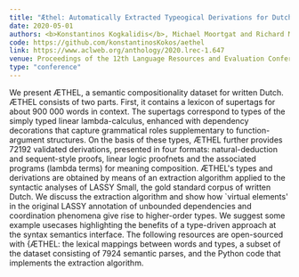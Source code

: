 ```yaml
---
title: "Æthel: Automatically Extracted Typeogical Derivations for Dutch"
date: 2020-05-01
authors: <b>Konstantinos Kogkalidis</b>, Michael Moortgat and Richard Moot
code: https://github.com/konstantinosKokos/aethel
link: https://www.aclweb.org/anthology/2020.lrec-1.647
venue: Proceedings of the 12th Language Resources and Evaluation Conference
type: "conference"
---
```


We present ÆTHEL, a semantic compositionality dataset for written Dutch. ÆTHEL consists of two parts. First, it contains a lexicon of supertags for about 900 000 words in context. The supertags correspond to types of the simply typed linear lambda-calculus, enhanced with dependency decorations that capture grammatical roles supplementary to function-argument structures. On the basis of these types, ÆTHEL further provides 72192 validated derivations, presented in four formats: natural-deduction and sequent-style proofs, linear logic proofnets and the associated programs (lambda terms) for meaning composition. ÆTHEL's types and derivations are obtained by means of an extraction algorithm applied to the syntactic analyses of LASSY Small, the gold standard corpus of written Dutch. We discuss the extraction algorithm and show how `virtual elements' in the original LASSY annotation of unbounded dependencies and coordination phenomena give rise to higher-order types. We suggest some example usecases highlighting the benefits of a type-driven approach at the syntax semantics interface. The following resources are open-sourced with {ÆTHEL: the lexical mappings between words and types, a subset of the dataset consisting of 7924 semantic parses, and the Python code that implements the extraction algorithm.